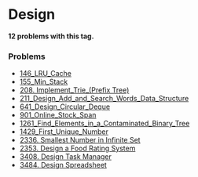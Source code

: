 # Design

**12 problems with this tag.**

### Problems

- [146_LRU_Cache](../../Problems/146_LRU_Cache.py)
- [155_Min_Stack](../../Problems/155_Min_Stack.py)
- [208. Implement_Trie_(Prefix Tree)](../../Problems/208_Implement_Trie_(Prefix_Tree).py)
- [211_Design_Add_and_Search_Words_Data_Structure](../../Problems/211_Design_Add_and_Search_Words_Data_Structure.py)
- [641_Design_Circular_Deque](../../Problems/641_Design_Circular_Deque.py)
- [901_Online_Stock_Span](../../Problems/901_Online_Stock_Span.py)
- [1261_Find_Elements_in_a_Contaminated_Binary_Tree](../../Problems/1261_Find_Elements_in_a_Contaminated_Binary_Tree.py)
- [1429_First_Unique_Number](../../Problems/1429_First_Unique_Number.py)
- [2336. Smallest Number in Infinite Set](../../Problems/2336_Smallest_Number_in_Infinite_Set.py)
- [2353. Design a Food Rating System](../../Problems/2353_Design_a_Food_Rating_System.py)
- [3408. Design Task Manager](../../Problems/3408_Design_Task_Manager.py)
- [3484. Design Spreadsheet](../../Problems/3484_Design_Spreadsheet.py)
